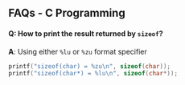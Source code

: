## FAQs - C Programming 

#### Q: How to print the result returned by `sizeof`?

**A**: Using either `%lu` or `%zu` format specifier

```C
printf("sizeof(char) = %zu\n", sizeof(char));
printf("sizeof(char*) = %lu\n", sizeof(char*));
```